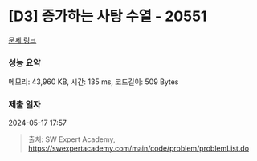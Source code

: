 # [D3] 증가하는 사탕 수열 - 20551 

[문제 링크](https://swexpertacademy.com/main/code/problem/problemDetail.do?contestProbId=AY4XhKTKU0IDFARM) 

### 성능 요약

메모리: 43,960 KB, 시간: 135 ms, 코드길이: 509 Bytes

### 제출 일자

2024-05-17 17:57



> 출처: SW Expert Academy, https://swexpertacademy.com/main/code/problem/problemList.do